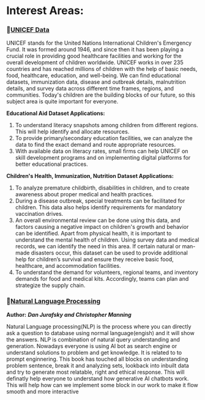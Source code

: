 # Interest Areas:
### 📁[UNICEF Data](https://data.unicef.org/)
UNICEF stands for the United Nations International Children's Emergency Fund. It was formed around 1946, and since then it has been playing a crucial role in providing good healthcare facilities and working for the overall development of children worldwide. UNICEF works in over 235 countries and has reached millions of children with the help of basic needs, food, healthcare, education, and well-being. We can find educational datasets, immunization data, disease and outbreak details, malnutrition details, and survey data across different time frames, regions, and communities. Today's children are the building blocks of our future, so this subject area is quite important for everyone. 

**Educational Aid Dataset Applications:** 
1. To understand literacy snapshots among children from different regions. This will help identify and allocate resources.
2. To provide primary/secondary education facilities, we can analyze the data to find the exact demand and route appropriate resources.
3. With available data on literacy rates, small firms can help UNICEF on skill development programs and on implementing digital platforms for better educational practices.

**Children's Health, Immunization, Nutrition Dataset Applications:**
1. To analyze premature childbirth, disabilities in children, and to create awareness about proper medical and health practices.
2. During a disease outbreak, special treatments can be facilitated for children. This data also helps identify requirements for mandatory vaccination drives.
3. An overall environmental review can be done using this data, and factors causing a negative impact on children's growth and behavior can be identified.
Apart from physical health, it is important to understand the mental health of children. Using survey data and medical records, we can identify the need in this area.
If certain natural or man-made disasters occur, this dataset can be used to provide additional help for children’s survival and ensure they receive basic food, healthcare, and accommodation facilities.
4. To understand the demand for volunteers, regional teams, and inventory demands for food and medical kits. Accordingly, teams can plan and strategize the supply chain.


### 📖[**Natural Language Processing**](https://web.stanford.edu/~jurafsky/slp3/ed3book_aug25.pdf)
**Author:** ***Dan Jurafsky and Christopher Manning***

Natural Language processing(NLP) is the process where you can directly ask a question to database using normal language(engish) and it will show the answers. NLP is combination of natural query understanding and generation. Nowadays everyone is using AI bot as search engine or understand solutions to problem and get knowledge. It is related to to prompt enginnering. 
       This book has touched all blocks on understanding problem sentence, break it and analyzing sets, lookback into inbuilt data and try to generate most relatable, right and ethical response. This will definatly help everyone to understand how generative AI chatbots work. This will help how can we implement some block in our work to make it flow smooth and more interactive 

